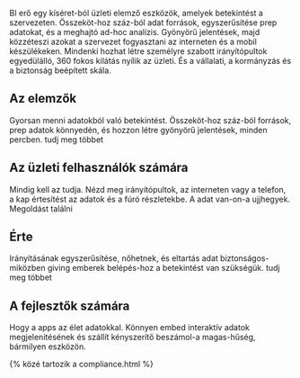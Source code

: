 
BI erő egy kíséret-ból üzleti elemző eszközök, amelyek betekintést a szervezeten. Összeköt-hoz száz-ból adat források, egyszerűsítése prep adatokat, és a meghajtó ad-hoc analízis. Gyönyörű jelentések, majd közzéteszi azokat a szervezet fogyasztani az interneten és a mobil készülékeken. Mindenki hozhat létre személyre szabott irányítópultok egyedülálló, 360 fokos kilátás nyílik az üzleti. És a vállalati, a kormányzás és a biztonság beépített skála.

## Az elemzők
Gyorsan menni adatokból való betekintést. Összeköt-hoz száz-ból források, prep adatok könnyedén, és hozzon létre gyönyörű jelentések, minden percben.
tudj meg többet   

## Az üzleti felhasználók számára
Mindig kell az tudja. Nézd meg irányítópultok, az interneten vagy a telefon, a kap értesítést az adatok és a fúró részletekbe. A adat van-on-a ujjhegyek.
Megoldást találni   

## Érte
Irányításának egyszerűsítése, nőhetnek, és eltartás adat biztonságos-miközben giving emberek belépés-hoz a betekintést van szükségük.
tudj meg többet 

## A fejlesztők számára
Hogy a apps az élet adatokkal. Könnyen embed interaktív adatok megjelenítésének és szállít kényszerítő beszámol-a magas-hűség, bármilyen eszközön.

{% közé tartozik a compliance.html %}
